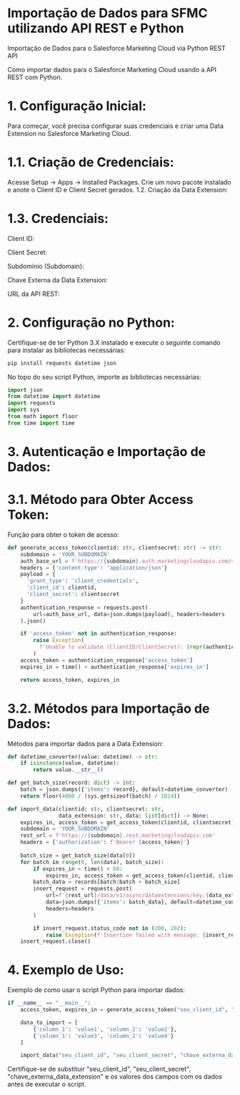 # Importação de Dados para SFMC utilizando API REST e Python


Importação de Dados para o Salesforce Marketing Cloud via Python REST API

Como importar dados para o Salesforce Marketing Cloud usando a API REST com Python. 

# 1. Configuração Inicial:
Para começar, você precisa configurar suas credenciais e criar uma Data Extension no Salesforce Marketing Cloud.

# 1.1. Criação de Credenciais:

Acesse Setup -> Apps -> Installed Packages.
Crie um novo pacote instalado e anote o Client ID e Client Secret gerados.
1.2. Criação da Data Extension:

# 1.3. Credenciais:

Client ID:

Client Secret:

Subdomínio (Subdomain):

Chave Externa da Data Extension:

URL da API REST:


# 2. Configuração no Python:
Certifique-se de ter Python 3.X instalado e execute o seguinte comando para instalar as bibliotecas necessárias:

~~~Python
pip install requests datetime json
~~~
No topo do seu script Python, importe as bibliotecas necessárias:

~~~Python
import json
from datetime import datetime
import requests
import sys
from math import floor
from time import time
~~~~
# 3. Autenticação e Importação de Dados:


# 3.1. Método para Obter Access Token:

Função para obter o token de acesso:

~~~Python
def generate_access_token(clientid: str, clientsecret: str) -> str:
    subdomain = 'YOUR_SUBDOMAIN'
    auth_base_url = f'https://{subdomain}.auth.marketingcloudapis.com/v2/token'
    headers = {'content-type': 'application/json'}
    payload = {
      'grant_type': 'client_credentials',
      'client_id': clientid,
      'client_secret': clientsecret
    }
    authentication_response = requests.post(
        url=auth_base_url, data=json.dumps(payload), headers=headers
    ).json()

    if 'access_token' not in authentication_response:
        raise Exception(
          f'Unable to validate (ClientID/ClientSecret): {repr(authentication_response)}'
        )
    access_token = authentication_response['access_token']
    expires_in = time() + authentication_response['expires_in']

    return access_token, expires_in
~~~

# 3.2. Métodos para Importação de Dados:

Métodos para importar dados para a Data Extension:

~~~Python
def datetime_converter(value: datetime) -> str:
    if isinstance(value, datetime):
        return value.__str__()

def get_batch_size(record: dict) -> int:
    batch = json.dumps({'items': record}, default=datetime_converter)
    return floor(4000 / (sys.getsizeof(batch) / 1024))

def import_data(clientid: str, clientsecret: str,
                data_extension: str, data: list[dict]) -> None:
    expires_in, access_token = get_access_token(clientid, clientsecret)
    subdomain = 'YOUR_SUBDOMAIN'
    rest_url = f'https://{subdomain}.rest.marketingcloudapis.com'
    headers = {'authorization': f'Bearer {access_token}'}
    
    batch_size = get_batch_size(data[0])
    for batch in range(0, len(data), batch_size):
        if expires_in < time() + 60:
            expires_in, access_token = get_access_token(clientid, clientsecret)
        batch_data = records[batch:batch + batch_size]
        insert_request = requests.post(
            url=f'{rest_url}/data/v1/async/dataextensions/key:{data_extension}/rows',
            data=json.dumps({'items': batch_data}, default=datetime_converter),
            headers=headers
        )

        if insert_request.status_code not in (200, 202):
            raise Exception(f'Insertion failed with message: {insert_request.json()}')
    insert_request.close()
~~~

# 4. Exemplo de Uso:
Exemplo de como usar o script Python para importar dados:

~~~Python
if __name__ == "__main__":
    access_token, expires_in = generate_access_token("seu_client_id", "seu_client_secret")

    data_to_import = [
        {'column_1': 'value1', 'column_2': 'value2'},
        {'column_1': 'value3', 'column_2': 'value4'}
    ]

    import_data("seu_client_id", "seu_client_secret", "chave_externa_data_extension", data_to_import)
~~~

Certifique-se de substituir "seu_client_id", "seu_client_secret", "chave_externa_data_extension" e os valores dos campos com os dados antes de executar o script.
